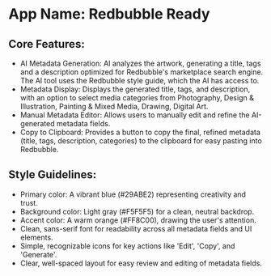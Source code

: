 # **App Name**: Redbubble Ready

## Core Features:

- AI Metadata Generation: AI analyzes the artwork, generating a title, tags and a description optimized for Redbubble's marketplace search engine. The AI tool uses the Redbubble style guide, which the AI has access to.
- Metadata Display: Displays the generated title, tags, and description, with an option to select media categories from Photography, Design & Illustration, Painting & Mixed Media, Drawing, Digital Art.
- Manual Metadata Editor: Allows users to manually edit and refine the AI-generated metadata fields.
- Copy to Clipboard: Provides a button to copy the final, refined metadata (title, tags, description, categories) to the clipboard for easy pasting into Redbubble.

## Style Guidelines:

- Primary color: A vibrant blue (#29ABE2) representing creativity and trust.
- Background color: Light gray (#F5F5F5) for a clean, neutral backdrop.
- Accent color: A warm orange (#FF8C00), drawing the user's attention.
- Clean, sans-serif font for readability across all metadata fields and UI elements.
- Simple, recognizable icons for key actions like 'Edit', 'Copy', and 'Generate'.
- Clear, well-spaced layout for easy review and editing of metadata fields.
